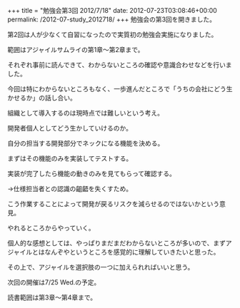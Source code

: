 +++
title = "勉強会第3回 2012/7/18"
date: 2012-07-23T03:08:46+00:00
permalink: /2012-07-study_2012718/
+++
勉強会の第3回を開きました。
  
第2回は人が少なくて自習になったので実質初の勉強会実施になりました。

範囲はアジャイルサムライの第1章〜第2章まで。
  
それぞれ事前に読んできて、わからないところの確認や意識合わせなどを行いました。

今回は特にわからないところもなく、一歩進んだところで「うちの会社にどう生かせるか」の話し合い。
  
組織として導入するのは現時点では難しいという考え。
  
開発者個人としてどう生かしていけるのか。

自分の担当する開発部分でネックになる機能を決める。
  
まずはその機能のみを実装してテストする。
  
実装が完了したら機能の動きのみを見てもらって確認する。
  
→仕様担当者との認識の齟齬を失くすため。

こう作業することによって開発が戻るリスクを減らせるのではないかという意見。
  
やれるところからやっていく。

個人的な感想としては、やっぱりまだまだわからないところが多いので、まずアジャイルとはなんぞやというところを感覚的に理解していきたいと思った。
  
その上で、アジャイルを選択肢の一つに加えられればいいと思う。

次回の開催は7/25 Wed.の予定。
  
読書範囲は第3章～第4章まで。